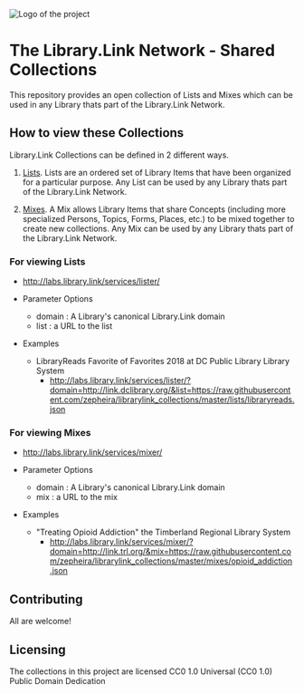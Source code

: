 ![Logo of the project](https://blobscdn.gitbook.com/v0/b/gitbook-28427.appspot.com/o/spaces%2F-L9lzkEj5Ku1H42-ZG0L%2Favatar.png?generation=1528742823162601&alt=media)

# The Library.Link Network - Shared Collections 

This repository provides an open collection of Lists and Mixes which can be used in any Library thats part of the Library.Link Network.
  
## How to view these Collections

Library.Link Collections can be defined in 2 different ways. 

1) [Lists](https://github.com/zepheira/librarylink_collections/tree/master/lists). Lists are an ordered set of Library Items that have been organized for a particular purpose. Any List can be used by any Library thats part of the Library.Link Network. 

2) [Mixes](https://github.com/zepheira/librarylink_collections/tree/master/mixes). A Mix allows Library Items that share Concepts (including more specialized Persons, Topics, Forms, Places, etc.) to be mixed together to create new collections.  Any Mix can be used by any Library thats part of the Library.Link Network. 

### For viewing Lists

- http://labs.library.link/services/lister/ 

- Parameter Options
    - domain : A Library's canonical Library.Link domain
    - list : a URL to the list
    
- Examples
    - LibraryReads Favorite of Favorites 2018 at DC Public Library Library System
        - http://labs.library.link/services/lister/?domain=http://link.dclibrary.org/&list=https://raw.githubusercontent.com/zepheira/librarylink_collections/master/lists/libraryreads.json
    
### For viewing Mixes

- http://labs.library.link/services/mixer/ 

- Parameter Options
    - domain : A Library's canonical Library.Link domain
    - mix : a URL to the mix

- Examples
    - "Treating Opioid Addiction" the Timberland Regional Library System
        - http://labs.library.link/services/mixer/?domain=http://link.trl.org/&mix=https://raw.githubusercontent.com/zepheira/librarylink_collections/master/mixes/opioid_addiction.json

## Contributing

All are welcome! 

## Licensing

The collections in this project are licensed CC0 1.0 Universal (CC0 1.0) Public Domain Dedication
